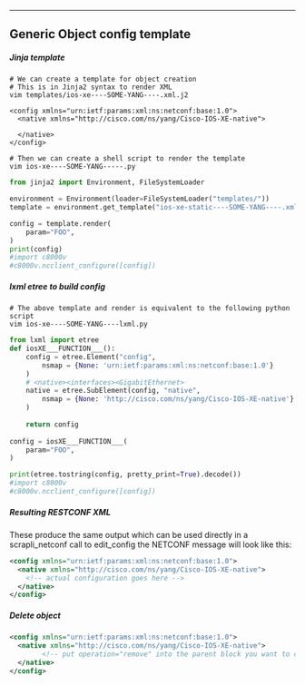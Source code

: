 ----
Generic Object config template
----
##### Jinja template
```shell
# We can create a template for object creation
# This is in Jinja2 syntax to render XML
vim templates/ios-xe----SOME-YANG----.xml.j2
```
```jinja2
<config xmlns="urn:ietf:params:xml:ns:netconf:base:1.0">
  <native xmlns="http://cisco.com/ns/yang/Cisco-IOS-XE-native">
    
  </native>
</config>
```
```shell
# Then we can create a shell script to render the template
vim ios-xe----SOME-YANG-----.py
```
```python
from jinja2 import Environment, FileSystemLoader

environment = Environment(loader=FileSystemLoader("templates/"))
template = environment.get_template("ios-xe-static----SOME-YANG----.xml.j2")

config = template.render(
	param="FOO",
)
print(config)
#import c8000v
#c8000v.ncclient_configure([config])
```
##### lxml etree to build config
```shell
# The above template and render is equivalent to the following python script
vim ios-xe----SOME-YANG----lxml.py
```
```python
from lxml import etree
def iosXE___FUNCTION___():
	config = etree.Element("config",
		nsmap = {None: 'urn:ietf:params:xml:ns:netconf:base:1.0'}
	)
	# <native><interfaces><GigabitEthernet>
	native = etree.SubElement(config, "native",
		nsmap = {None: 'http://cisco.com/ns/yang/Cisco-IOS-XE-native'}
	)
	
	return config
	
config = iosXE___FUNCTION___(
	param="FOO",
)

print(etree.tostring(config, pretty_print=True).decode())
#import c8000v
#c8000v.ncclient_configure([config])
```
##### Resulting RESTCONF XML
These produce the same output which can be used directly in a scrapli_netconf call to edit_config the NETCONF message will look like this:

```xml
<config xmlns="urn:ietf:params:xml:ns:netconf:base:1.0">
  <native xmlns="http://cisco.com/ns/yang/Cisco-IOS-XE-native">
    <!-- actual configuration goes here -->
  </native>
</config>
```


##### Delete object 
```xml
<config xmlns="urn:ietf:params:xml:ns:netconf:base:1.0">
  <native xmlns="http://cisco.com/ns/yang/Cisco-IOS-XE-native">
	    <!-- put operation="remove" into the parent block you want to clear -->
  </native>
</config>
```
